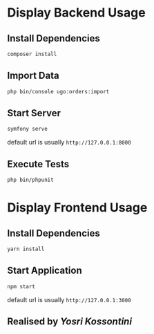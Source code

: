 # Display Backend Usage 

## Install Dependencies
```sh
composer install
```

## Import Data
```sh
php bin/console ugo:orders:import
```

## Start Server
```sh
symfony serve
```
default url is usually ```http://127.0.0.1:8000 ```


## Execute Tests
```sh
php bin/phpunit
```

# Display Frontend Usage 

## Install Dependencies
```sh
yarn install
```

## Start Application
```sh
npm start
```
default url is usually ```http://127.0.0.1:3000 ```

## Realised by _Yosri Kossontini_


